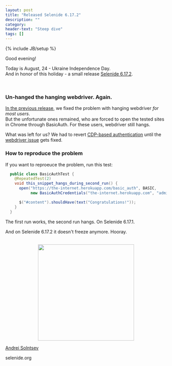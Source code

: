 ```yaml
---
layout: post
title: "Released Selenide 6.17.2"
description: ""
category:
header-text: "Steep dive"
tags: []
---
```

{% include JB/setup %}

Good evening!

Today is August, 24 - Ukraine Independence Day.    
And in honor of this holiday - a small release [Selenide 6.17.2](https://github.com/selenide/selenide/milestone/189?closed=1).

<br>

### Un-hanged the hanging webdriver. Again.
[In the previous release](/2023/08/20/selenide-6.17.1/), we fixed the problem with hanging webdriver _for most users_.  
But the unfortunate ones remained, who are forced to open the tested sites in Chrome through BasicAuth. 
For these users, webdriver still hangs.

What was left for us? We had to revert [CDP-based authentication](https://github.com/selenide/selenide/pull/2358) until the
 [webdriver issue](https://github.com/SeleniumHQ/selenium/issues/12576) gets fixed.

### How to reproduce the problem
If you want to reproeuce the problem, run this test: 

```java
  public class BasicAuthTest {
    @RepeatedTest(2)
    void this_snippet_hangs_during_second_run() {
      open("https://the-internet.herokuapp.com/basic_auth", BASIC, 
           new BasicAuthCredentials("the-internet.herokuapp.com", "admin", "admin"));

      $("#content").shouldHave(text("Congratulations!"));
    }
  }
```

The first run works, the second run hangs. On Selenide 6.17.1.

And on Selenide 6.17.2 it doesn't freeze anymore. Hooray.

<br>

<center>
  <img src="{{ BASE_PATH }}/images/2023/08/happy-independence-day-ukraine-vector-21712783.jpg" width="300"/>
</center>


[Andrei Solntsev](http://asolntsev.github.io/)

selenide.org
